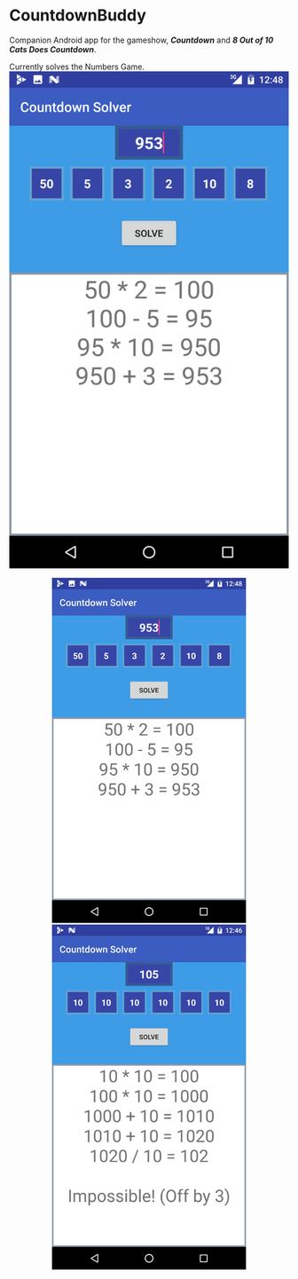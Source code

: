# CountdownBuddy
Companion Android app for the gameshow, ***Countdown*** and ***8 Out of 10 Cats Does Countdown***.

Currently solves the Numbers Game.
![test](https://raw.githubusercontent.com/AmbiguousNinja/CountdownBuddy/master/images/possible.png)

<p align="center">
  <img src="https://raw.githubusercontent.com/AmbiguousNinja/CountdownBuddy/master/images/possible.png" width="350"/>
  <img src="https://raw.githubusercontent.com/AmbiguousNinja/CountdownBuddy/master/images/impossible.png" width="350"/>
</p>
